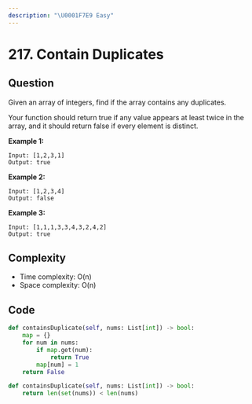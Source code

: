 ```yaml
---
description: "\U0001F7E9 Easy"
---
```


# 217. Contain Duplicates

## Question

Given an array of integers, find if the array contains any duplicates.

Your function should return true if any value appears at least twice in the array, and it should return false if every element is distinct.

**Example 1:**

```text
Input: [1,2,3,1]
Output: true
```

**Example 2:**

```text
Input: [1,2,3,4]
Output: false
```

**Example 3:**

```text
Input: [1,1,1,3,3,4,3,2,4,2]
Output: true
```

## Complexity

* Time complexity: O\(n\)
* Space complexity: O\(n\)

## Code 

```python
def containsDuplicate(self, nums: List[int]) -> bool:
    map = {} 
    for num in nums: 
        if map.get(num):
            return True
        map[num] = 1
    return False
```

```python
def containsDuplicate(self, nums: List[int]) -> bool:
    return len(set(nums)) < len(nums)
```

